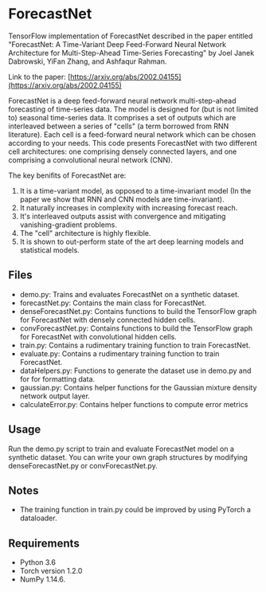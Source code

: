 # ForecastNet

TensorFlow implementation of ForecastNet described in the paper entitled 
"ForecastNet: A Time-Variant Deep Feed-Forward Neural Network Architecture for Multi-Step-Ahead Time-Series Forecasting" 
by Joel Janek Dabrowski, YiFan Zhang, and Ashfaqur Rahman.

Link to the paper: [https://arxiv.org/abs/2002.04155](https://arxiv.org/abs/2002.04155)

ForecastNet is a deep feed-forward neural network multi-step-ahead forecasting of time-series data. The model is designed for (but is not limited to) seasonal time-series data. It comprises a set of outputs which are interleaved between a series of "cells" (a term borrowed from RNN literature). Each cell is a feed-forward neural network which can be chosen according to your needs. This code presents ForecastNet with two different cell architectures: one comprising densely connected layers, and one comprising a convolutional neural network (CNN).

The key benifits of ForecastNet are:
1. It is a time-variant model, as opposed to a time-invariant model (In the paper we show that RNN and CNN models are time-invariant).
2. It naturally increases in complexity with increasing forecast reach.
3. It's interleaved outputs assist with convergence and mitigating vanishing-gradient problems.
4. The "cell" architecture is highly flexible.
5. It is shown to out-perform state of the art deep learning models and statistical models.

## Files

- demo.py: Trains and evaluates ForecastNet on a synthetic dataset.
- forecastNet.py: Contains the main class for ForecastNet.
- denseForecastNet.py: Contains functions to build the TensorFlow graph for ForecastNet with densely connected hidden cells.
- convForecastNet.py: Contains functions to build the TensorFlow graph for ForecastNet with convolutional hidden cells.
- train.py: Contains a rudimentary training function to train ForecastNet.
- evaluate.py: Contains a rudimentary training function to train ForecastNet.
- dataHelpers.py: Functions to generate the dataset use in demo.py and for for formatting data.
- gaussian.py: Contains helper functions for the Gaussian mixture density network output layer.
- calculateError.py: Contains helper functions to compute error metrics

## Usage

Run the demo.py script to train and evaluate ForecastNet model on a synthetic dataset. You can write your own graph structures by modifying denseForecastNet.py or convForecastNet.py.

## Notes
 
- The training function in train.py could be improved by using PyTorch a dataloader.

## Requirements

- Python 3.6
- Torch version 1.2.0
- NumPy 1.14.6.

